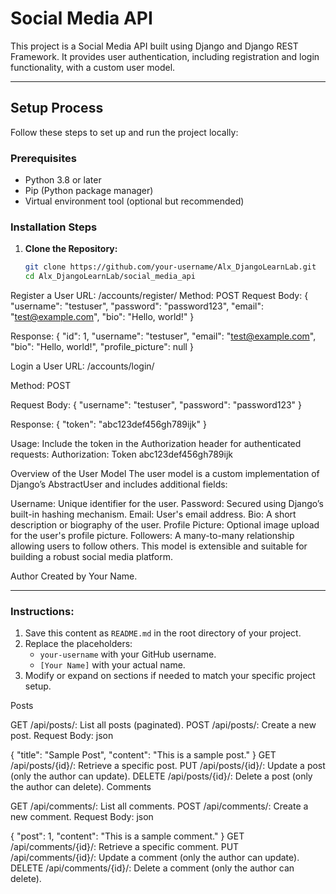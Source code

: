 # Social Media API

This project is a Social Media API built using Django and Django REST Framework. It provides user authentication, including registration and login functionality, with a custom user model.

---

## Setup Process

Follow these steps to set up and run the project locally:

### Prerequisites
- Python 3.8 or later
- Pip (Python package manager)
- Virtual environment tool (optional but recommended)

### Installation Steps

1. **Clone the Repository:**
   ```bash
   git clone https://github.com/your-username/Alx_DjangoLearnLab.git
   cd Alx_DjangoLearnLab/social_media_api


Register a User
URL: /accounts/register/
Method: POST
Request Body:
{
    "username": "testuser",
    "password": "password123",
    "email": "test@example.com",
    "bio": "Hello, world!"
}

Response:
{
    "id": 1,
    "username": "testuser",
    "email": "test@example.com",
    "bio": "Hello, world!",
    "profile_picture": null
}

Login a User
URL: /accounts/login/

Method: POST

Request Body:
{
    "username": "testuser",
    "password": "password123"
}

Response:
{
    "token": "abc123def456gh789ijk"
}


Usage: Include the token in the Authorization header for authenticated requests:
Authorization: Token abc123def456gh789ijk


Overview of the User Model
The user model is a custom implementation of Django’s AbstractUser and includes additional fields:

Username: Unique identifier for the user.
Password: Secured using Django’s built-in hashing mechanism.
Email: User's email address.
Bio: A short description or biography of the user.
Profile Picture: Optional image upload for the user's profile picture.
Followers: A many-to-many relationship allowing users to follow others.
This model is extensible and suitable for building a robust social media platform.

Author
Created by Your Name.

---

### Instructions:
1. Save this content as `README.md` in the root directory of your project.
2. Replace the placeholders:
   - `your-username` with your GitHub username.
   - `[Your Name]` with your actual name.
3. Modify or expand on sections if needed to match your specific project setup.




Posts

GET /api/posts/: List all posts (paginated).
POST /api/posts/: Create a new post.
Request Body:
json

{
    "title": "Sample Post",
    "content": "This is a sample post."
}
GET /api/posts/{id}/: Retrieve a specific post.
PUT /api/posts/{id}/: Update a post (only the author can update).
DELETE /api/posts/{id}/: Delete a post (only the author can delete).
Comments

GET /api/comments/: List all comments.
POST /api/comments/: Create a new comment.
Request Body:
json

{
    "post": 1,
    "content": "This is a sample comment."
}
GET /api/comments/{id}/: Retrieve a specific comment.
PUT /api/comments/{id}/: Update a comment (only the author can update).
DELETE /api/comments/{id}/: Delete a comment (only the author can delete).